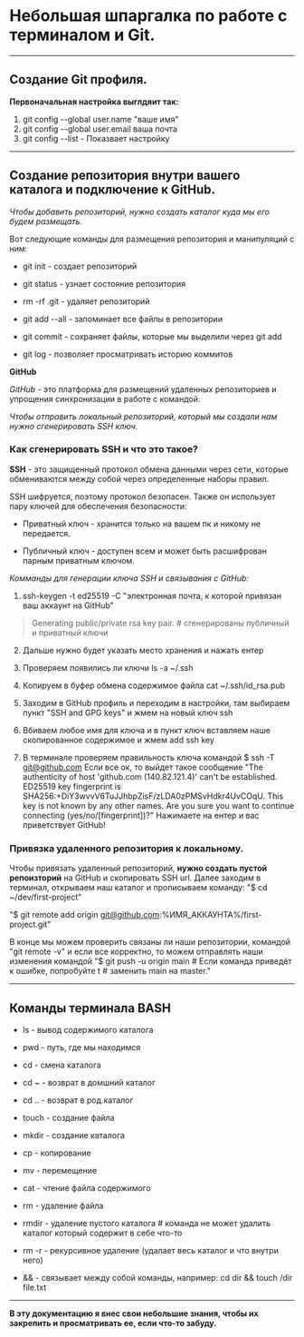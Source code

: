 # Небольшая шпаргалка по работе с терминалом и Git.

---

## Создание Git профиля.

**Первоначальная настройка выглдяит так:**

1. git config --global user.name "ваше имя"
2. git config --global user.email ваша почта
3. git config --list - Показвает настройку

---

## Создание репозитория внутри вашего каталога и подключение к GitHub.

*Чтобы добавить репозиторий, нужно создать каталог куда мы его будем размещать.*

Вот следующие команды для размещения репозитория и манипуляций с ним:  

* git init - создает репозиторий


* git status - узнает состояние репозитория


* rm -rf .git - удаляет репозиторий


* git add --all - запоминает все файлы в репозитории


* git commit - сохраняет файлы, которые мы выделили через git add


* git log - позволяет просматривать историю коммитов


**GitHub**


*GitHub* - это платформа для размещений удаленных репозиториев и упрощения синхронизации в работе с командой.

*Чтобы отправить локальный репозиторий, который мы создали нам нужно сгенерировать SSH ключ.*


### Как сгенерировать SSH и что это такое? 

**SSH** - это защищенный протокол обмена данными через сети, которые обмениваются между собой через определенные наборы правил.

SSH шифруется, поэтому протокол безопасен.
Также он использует пару ключей для обеспечения безопасности:

* Приватный ключ - хранится только на вашем пк и никому не передается.

* Публичный ключ - доступен всем и может быть расшифрован парным приватным ключом.

*Комманды для генерации ключа SSH и связывания с GitHub:*

1. ssh-keygen -t ed25519 -C "электронная почта, к которой привязан ваш аккаунт на GitHub"

> Generating public/private rsa key pair. # сгенерированы публичный и приватный ключи

2. Дальше нужно будет указать место хранения и нажать ентер

3. Проверяем появились ли ключи ls -a ~/.ssh

4. Копируем в буфер обмена содержимое файла cat ~/.ssh/id_rsa.pub

5. Заходим в GitHub профиль и переходим в настройки, там выбираем пункт "SSH and GPG keys" и жмем на новый ключ ssh

6. Вбиваем любое имя для ключа и в пункт ключ вставляем наше скопированное содержимое и жмем add ssh key

7. В терминале проверяем правильность ключа командой $ ssh -T git@github.com
Если все ок, то выйдет такое сообщение "The authenticity of host 'github.com (140.82.121.4)' can't be established. ED25519 key fingerprint is SHA256:+DiY3wvvV6TuJJhbpZisF/zLDA0zPMSvHdkr4UvCOqU. This key is not known by any other names. Are you sure you want to continue connecting (yes/no/[fingerprint])?" 
Нажимаете на ентер и вас приветствует GitHub!  


### Привязка удаленного репозитория к локальному.

Чтобы привязать удаленный репозиторий, **нужно создать пустой репоизторий** на GitHub и скопировать SSH url. 
Далее заходим в терминал, открываем наш каталог и прописываем команду: 
"$ cd ~/dev/first-project"

"$ git remote add origin git@github.com:%ИМЯ_АККАУНТА%/first-project.git"

В конце мы можем проверить связаны ли наши репозитории, командой "git remote -v" и если все корректно, то можем отправлять наши изменения командой 
"$ git push -u origin main # Если команда приведёт к ошибке, попробуйте t # заменить main на master."

---

## Команды терминала BASH

* ls - вывод содержимого каталога

* pwd - путь, где мы находимся

* cd - смена каталога

* cd ~ - возврат в домшний каталог

* cd .. - возврат в род.каталог

* touch - создание файла

* mkdir - создание каталога

* cp - копирование

* mv - перемещение 

* cat - чтение файла содержимого

* rm - удаление файла

* rmdir - удаление пустого каталога # команда не может удалить каталог который содержит в себе что-то

* rm -r - рекурсивное удаление (удалает весь каталог и что внутри него)

* && - связывает между собой команды, например: cd dir && touch /dir file.txt

---

**В эту документацию я внес свои небольшие знания, чтобы их закрепить и просматривать ее, если что-то забуду.**













